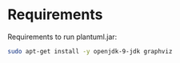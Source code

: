 Requirements
============

Requirements to run plantuml.jar:

```bash
sudo apt-get install -y openjdk-9-jdk graphviz
```
